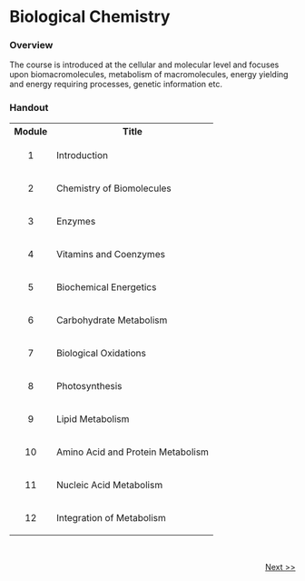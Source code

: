 # Biological Chemistry
### Overview
<p align = 'justified'> The course is introduced at the cellular and molecular level and focuses upon biomacromolecules, metabolism of
macromolecules, energy yielding and energy requiring processes, genetic information etc. </p>

### Handout
<table>
  <tr>
    <th>Module</th>
    <th>Title</th>
  </tr>
  <tr>
    <td><p align='center'>1</p></td>
    <td>Introduction</td>
  </tr>
  <tr>
    <td><p align='center'>2</p></td>
    <td>Chemistry of Biomolecules</td>
  </tr>
  <tr>
    <td><p align='center'>3</p></td>
    <td>Enzymes</td>
  </tr>
  <tr>
    <td><p align='center'>4</p></td>
    <td>Vitamins and Coenzymes</td>
  </tr>
  <tr>
    <td><p align='center'>5</p></td>
    <td>Biochemical Energetics</td>
  </tr>
  <tr>
    <td><p align='center'>6</p></td>
    <td>Carbohydrate Metabolism</td>
  </tr>
  <tr>
    <td><p align='center'>7</p></td>
    <td>Biological Oxidations</td>
  </tr>
  <tr>
    <td><p align='center'>8</p></td>
    <td>Photosynthesis</td>
  </tr>
  <tr>
    <td><p align='center'>9</p></td>
    <td>Lipid Metabolism</td>
  </tr>
  <tr>
    <td><p align='center'>10</p></td>
    <td>Amino Acid and Protein Metabolism</td>
  </tr>
  <tr>
    <td><p align='center'>11</p></td>
    <td>Nucleic Acid Metabolism</td>
  </tr>
  <tr>
    <td><p align='center'>12</p></td>
    <td>Integration of Metabolism</td>
  </tr>
</table>

<br>

<p align="right"><a href="https://github.com/vennby/BioLib/blob/main/HTML/Module%201.md">Next >></a></p>
